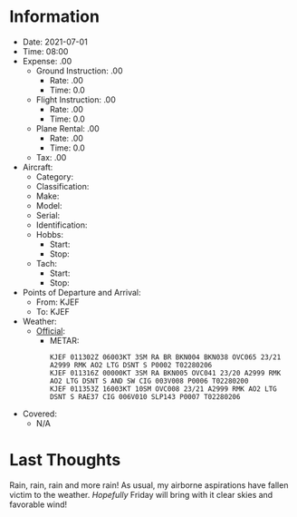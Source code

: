 # Information
- Date: 2021-07-01
- Time: 08:00
- Expense: .00
	- Ground Instruction: .00
		- Rate: .00
		- Time: 0.0
	- Flight Instruction: .00
		- Rate: .00
		- Time: 0.0
	- Plane Rental: .00
		- Rate: .00
		- Time: 0.0
	- Tax: .00
- Aircraft:
	- Category: 
	- Classification: 
	- Make: 
	- Model: 
	- Serial: 
	- Identification: 
	- Hobbs: 
		- Start: 
		- Stop: 
	- Tach: 
		- Start: 
		- Stop: 
- Points of Departure and Arrival:
	- From: KJEF
	- To: KJEF
- Weather:
	- [Official](http://aviationwxchartsarchive.com/product/metar):
		- METAR: 
			```
			KJEF 011302Z 06003KT 3SM RA BR BKN004 BKN038 OVC065 23/21 A2999 RMK AO2 LTG DSNT S P0002 T02280206
			KJEF 011316Z 00000KT 3SM RA BKN005 OVC041 23/20 A2999 RMK AO2 LTG DSNT S AND SW CIG 003V008 P0006 T02280200
			KJEF 011353Z 16003KT 10SM OVC008 23/21 A2999 RMK AO2 LTG DSNT S RAE37 CIG 006V010 SLP143 P0007 T02280206
			```
- Covered:
	- N/A
# Last Thoughts
Rain, rain, rain and more rain!  As usual, my airborne aspirations have fallen victim to the weather.  *Hopefully* Friday will bring with it clear skies and favorable wind!